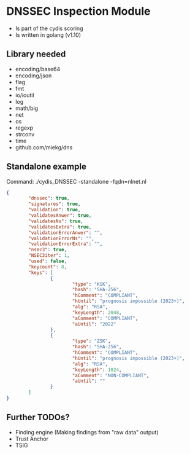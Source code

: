 # DNSSEC Inspection Module

* Is part of the cydis scoring
* Is written in golang (v1.10)


## Library needed

* encoding/base64
* encoding/json
* flag
* fmt
* io/ioutil
* log
* math/big
* net
* os
* regexp
* strconv
* time
* github.com/miekg/dns


## Standalone example

Command: ./cydis_DNSSEC -standalone -fqdn=nlnet.nl

``` json
{
        "dnssec": true,
        "signatures": true,
        "validation": true,
        "validatesAnwer": true,
        "validatesNs": true,
        "validatesExtra": true,
        "validationErrorAnwer": "",
        "validationErrorNs": "",
        "validationErrorExtra": "",
        "nsec3": true,
        "NSEC3iter": 1,
        "used": false,
        "keycount": 8,
        "keys": [
                {
                        "type": "KSK",
                        "hash": "SHA-256",
                        "hComment": "COMPLIANT",
                        "hUntil": "prognosis impossible (2023+)",
                        "alg": "RSA",
                        "keyLength": 2048,
                        "aComment": "COMPLIANT",
                        "aUntil": "2022"
                },
                {
                        "type": "ZSK",
                        "hash": "SHA-256",
                        "hComment": "COMPLIANT",
                        "hUntil": "prognosis impossible (2023+)",
                        "alg": "RSA",
                        "keyLength": 1024,
                        "aComment": "NON-COMPLIANT",
                        "aUntil": ""
                }
        ]
}
```

## Further TODOs?

* Finding engine (Making findings from "raw data" output)
* Trust Anchor
* TSIG

